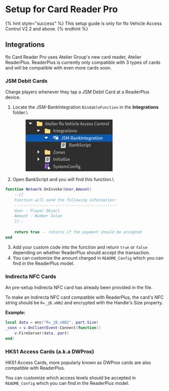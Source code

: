 # Setup for Card Reader Pro

{% hint style="success" %}
This setup guide is only for flo Vehicle Access Control V2.2 and above.
{% endhint %}

## Integrations

flo Card Reader Pro uses Atelier Group's new card reader, Atelier ReaderPlus. ReaderPlus is currently only compatible with 3 types of cards and will be compatible with even more cards soon.

### JSM Debit Cards

Charge players whenever they tap a JSM Debit Card at a ReaderPlus device.

1.  Locate the JSM-BankIntegration `BindableFunction` in the **Integrations** folder.\


    <figure><img src="../.gitbook/assets/{CE9ED8AC-AA99-4A60-83C2-090991E235AB}.png" alt=""><figcaption></figcaption></figure>
2. Open BankScript and you will find this function.\


```lua
function Network.OnInvoke(User,Amount)
	--[[
	Function will send the following information:
	---------------------------------------------
	User - Player Object
	Amount - Number Value
	]]--
	
	return true -- returns if the payment should be accepted
end
```

3. Add your custom code into the function and return `true` or `false` depending on whether ReaderPlus should accept the transaction.
4. You can customize the amount charged in `README_Config` which you can find in the ReaderPlus model.

### Indirecta NFC Cards

An pre-setup Indirecta NFC card has already been provided in the file.

To make an Indirecta NFC card compatible with ReaderPlus, the card's NFC string should be `R=_jB.xN02` and encrypted with the Handle's Size property.

**Example:**

```lua
local data = enc("R=_jB.xN02", part.Size)
_conn = v.OnClientEvent:Connect(function()
	v:FireServer(data, part)
end)
```

### HKS1 Access Cards (a.k.a DWProx)

HKS1 Access Cards, more popularly known as DWProx cards are also compatible with ReaderPlus.

You can customize which access levels should be accepted in `README_Config` which you can find in the ReaderPlus model.
